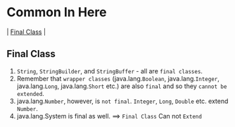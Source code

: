 # Common In Here

| [Final Class](#final-class) | 

## Final Class
1. `String`, `StringBuilder`, and `StringBuffer` - all are `final classes`.  
2. Remember that `wrapper classes` (java.lang.`Boolean`, java.lang.`Integer`, java.lang.`Long`, java.lang.`Short` etc.) are also `final` and so they `cannot be extended`.  
3. java.lang.`Number`, however, is `not final`. `Integer`, `Long`, `Double` etc. extend `Number`.  
4. java.lang.System is final as well.
==> `Final Class` Can not `Extend`